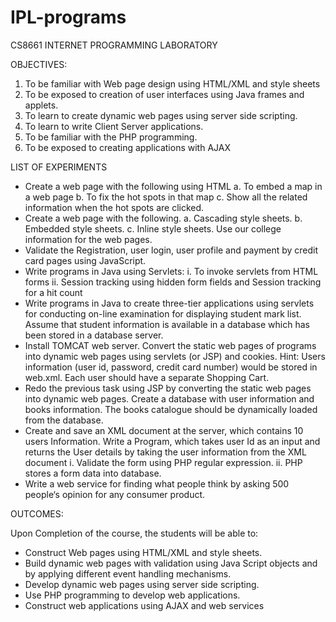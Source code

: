 # IPL-programs

CS8661                         INTERNET PROGRAMMING LABORATORY                   
                                                                                 


OBJECTIVES:

1. To be familiar with Web page design using HTML/XML and style sheets
2. To be exposed to creation of user interfaces using Java frames and applets.
3. To learn to create dynamic web pages using server side scripting.
4. To learn to write Client Server applications.
5. To be familiar with the PHP programming.
6. To be exposed to creating applications with AJAX


LIST OF EXPERIMENTS

* Create a web page with the following using HTML a. To embed a map in a web page b. To fix the hot spots in that map c. Show all the related information when the hot spots are clicked.
* Create a web page with the following. a. Cascading style sheets. b. Embedded style sheets. c. Inline style sheets. Use our college information for the web pages.
* Validate the Registration, user login, user profile and payment by credit card pages using JavaScript.
* Write programs in Java using Servlets: i. To invoke servlets from HTML forms ii. Session tracking using hidden form fields and Session tracking for a hit count
* Write programs in Java to create three-tier applications using servlets for conducting on-line examination for displaying student mark list. Assume that student information is available in a database which has been stored in a database server.
* Install TOMCAT web server. Convert the static web pages of programs into dynamic web pages using servlets (or JSP) and cookies. Hint: Users information (user id, password, credit card number) would be stored in web.xml. Each user should have a separate Shopping Cart.
* Redo the previous task using JSP by converting the static web pages into dynamic web pages. Create a database with user information and books information. The books catalogue should be dynamically loaded from the database.
* Create and save an XML document at the server, which contains 10 users Information. Write a Program, which takes user Id as an input and returns the User details by taking the user information from the XML document
    i. Validate the form using PHP regular expression. ii. PHP stores a form data into database.
* Write a web service for finding what people think by asking 500 people‘s opinion for any consumer product.
                                                                                                 

OUTCOMES:

Upon Completion of the course, the students will be able to:

* Construct Web pages using HTML/XML and style sheets.
* Build dynamic web pages with validation using Java Script objects and by applying different event handling mechanisms.
* Develop dynamic web pages using server side scripting.
* Use PHP programming to develop web applications.
* Construct web applications using AJAX and web services
